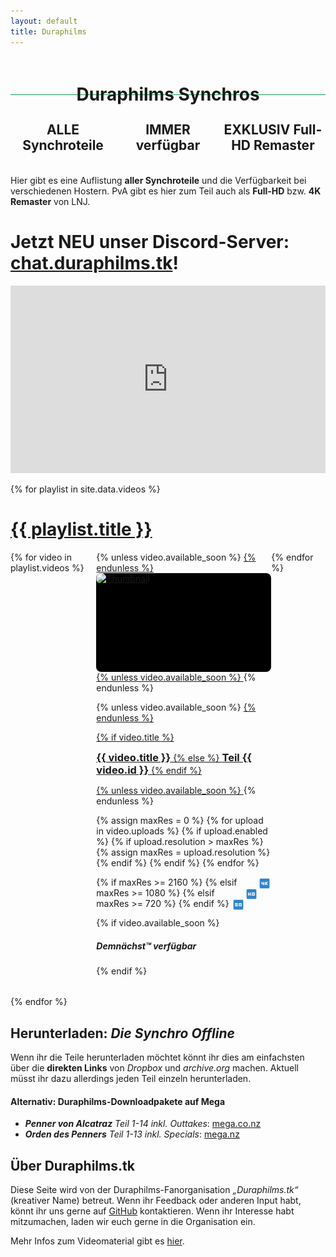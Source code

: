 ```yaml
---
layout: default
title: Duraphilms
---
```


<div id="StickyHeadline" style="position: sticky; top: 0; z-index: 1; height: 4em; padding-top: 0.4em; margin-bottom: 1em; background-color: var(--background-color); border-bottom: 1px solid #159957">
<h1 style="text-align: center;">
Duraphilms Synchros
</h1>
</div>

<div style="width: 33.33%; float: left;">
<center>
<h2>
<b>ALLE</b> Synchroteile
</h2>
</center>
</div>

<div style="width: 33.33%; float: left;">
<center>
<h2>
<b>IMMER</b> verfügbar
</h2>
</center>
</div>

<div style="width: 33.33%; float: left;">
<center>
<h2>
<b>EXKLUSIV</b> Full-HD Remaster
</h2>
<br/>
</center>
</div>

Hier gibt es eine Auflistung **aller Synchroteile** und die Verfügbarkeit bei
verschiedenen Hostern. PvA gibt es hier zum Teil auch als **Full-HD** bzw.
**4K Remaster** von LNJ.

# Jetzt NEU unser Discord-Server: [chat.duraphilms.tk](https://chat.duraphilms.tk)!

<iframe src="https://discord.com/widget?id=760488636382445590&theme=dark" width="100%" height="300" allowtransparency="true" frameborder="0" sandbox="allow-popups allow-popups-to-escape-sandbox allow-same-origin allow-scripts"></iframe>

{% for playlist in site.data.videos %}
<div class="w3-margin-top">
    <a href="/{{ playlist.short }}/">
        <h1>{{ playlist.title }}</h1>
    </a>
</div>

<style>
.video-card {
    transform: scale(1);
}
.video-card:hover {
    transform: scale(1.05) translateY(0.7em);
}
</style>

<div style="display: grid; grid-auto-flow: column; overflow-x: scroll; padding-bottom: 1.3em;">
{% for video in playlist.videos %}
    <div class="w3-padding w3-animate-opacity">
        <div class="w3-card video-card" style="height: 100%; width: 20em; border-radius: 0.5rem;">
{% unless video.available_soon %}
            <a href="/{{ playlist.short }}/{{ video.id }}">
{% endunless %}
                <div class="w3-display-container" style="width: 100%; height: 11.3em; background: #000000; border-radius: 0.5rem">
                    <img class="w3-display-middle"
                         style="width: 100%; border-radius: 0.5rem;{% if video.available_soon %} filter: grayscale(80%);{% endif %}"
                         alt="Thumbnail"
                         src="/thumbs/{{ playlist.name }}_{{ video.id }}.small.jpg">
                </div>
{% unless video.available_soon %}
            </a>
{% endunless %}
            <div class="w3-margin">

{% unless video.available_soon %}
                <a href="/{{ playlist.short }}/{{ video.id }}">
{% endunless %}

{% if video.title %}
                    <h3 style="display: inline">{{ video.title }}</h3>
{% else %}
                    <h3 style="display: inline">Teil {{ video.id }}</h3>
{% endif %}

{% unless video.available_soon %}
                </a>
{% endunless %}

<!-- Quality -->
{% assign maxRes = 0 %}
{% for upload in video.uploads %}
  {% if upload.enabled %}
    {% if upload.resolution > maxRes %}
      {% assign maxRes = upload.resolution %}
    {% endif %}
  {% endif %}
{% endfor %}

{% if maxRes >= 2160 %}
                    <img src="/assets/images/quality-4k.svg" style="float: right; height: 1.5em">
{% elsif maxRes >= 1080 %}
                    <img src="/assets/images/quality-hd.svg" style="float: right; height: 1.5em">
{% elsif maxRes >= 720 %}
                    <img src="/assets/images/quality-sd.svg" style="float: right; height: 1.5em">
{% endif %}

{% if video.available_soon %}
                <i><h5>Demnächst™ verfügbar</h5></i>
{% endif %}
            </div>
        </div>
    </div>
{% endfor %}
</div>

{% endfor %}

## Herunterladen: *Die Synchro Offline*

Wenn ihr die Teile herunterladen möchtet könnt ihr dies am einfachsten über die
**direkten Links** von *Dropbox* und *archive.org* machen. Aktuell müsst ihr
dazu allerdings jeden Teil einzeln herunterladen.

#### Alternativ: Duraphilms-Downloadpakete auf Mega

 * *__Penner von Alcatraz__ Teil 1-14 inkl. Outtakes*: [mega.co.nz](https://mega.co.nz/#!L1IXDRCQ!5U3K8SA_Y4NgC_tTJtFTs3j3ZI-c5RZUobE1wniL3xo)
 * *__Orden des Penners__ Teil 1-13 inkl. Specials*: [mega.nz](https://mega.nz/#!25JzRApD!4bZ9Y-pYSIcxubxGR0HXQoqEvv6Nv7LdJ9sgNpT39Y4)

## Über Duraphilms.tk

Diese Seite wird von der Duraphilms-Fanorganisation _„Duraphilms.tk“_ (kreativer
Name) betreut. Wenn ihr Feedback oder anderen Input habt, könnt ihr uns gerne
auf [GitHub][gh] kontaktieren. Wenn ihr Interesse habt mitzumachen, laden wir
euch gerne in die Organisation ein.

Mehr Infos zum Videomaterial gibt es [hier](/faq).

[gh]: https://github.com/duraphilms/duraphilms.github.io
[ytdl]: https://ytdl-org.github.io/youtube-dl/index.html
[u6656]: https://unknown6656.com/harrypotter/

